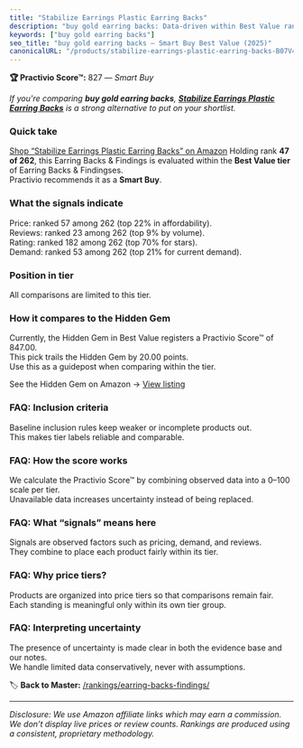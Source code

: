 ```yaml
---
title: "Stabilize Earrings Plastic Earring Backs"
description: "buy gold earring backs: Data-driven within Best Value ranking using the Practivio Score™. Positioned by quality, value, demand, findability, momentum."
keywords: ["buy gold earring backs"]
seo_title: "buy gold earring backs — Smart Buy Best Value (2025)"
canonicalURL: "/products/stabilize-earrings-plastic-earring-backs-B07V4D6G2Y/"
---
```


**🏆 Practivio Score™:** 827 — _Smart Buy_


*If you're comparing **buy gold earring backs**, **[Stabilize Earrings Plastic Earring Backs](https://www.amazon.com/dp/B07V4D6G2Y?tag=practivio-20)** is a strong alternative to put on your shortlist.*
### Quick take
[Shop “Stabilize Earrings Plastic Earring Backs” on Amazon](https://www.amazon.com/dp/B07V4D6G2Y?tag=practivio-20)
Holding rank **47 of 262**, this Earring Backs & Findings is evaluated within the **Best Value tier** of Earring Backs & Findingses.  
Practivio recommends it as a **Smart Buy**.

### What the signals indicate
Price: ranked 57 among 262 (top 22% in affordability).  
Reviews: ranked 23 among 262 (top 9% by volume).  
Rating: ranked 182 among 262 (top 70% for stars).  
Demand: ranked 53 among 262 (top 21% for current demand).

### Position in tier
All comparisons are limited to this tier.

### How it compares to the Hidden Gem
Currently, the Hidden Gem in Best Value registers a Practivio Score™ of 847.00.  
This pick trails the Hidden Gem by 20.00 points.  
Use this as a guidepost when comparing within the tier.  

See the Hidden Gem on Amazon → [View listing](https://www.amazon.com/dp/B088X15S9T?tag=practivio-20)

### FAQ: Inclusion criteria
Baseline inclusion rules keep weaker or incomplete products out.  
This makes tier labels reliable and comparable.

### FAQ: How the score works
We calculate the Practivio Score™ by combining observed data into a 0–100 scale per tier.  
Unavailable data increases uncertainty instead of being replaced.

### FAQ: What “signals” means here
Signals are observed factors such as pricing, demand, and reviews.  
They combine to place each product fairly within its tier.

### FAQ: Why price tiers?
Products are organized into price tiers so that comparisons remain fair.  
Each standing is meaningful only within its own tier group.

### FAQ: Interpreting uncertainty
The presence of uncertainty is made clear in both the evidence base and our notes.  
We handle limited data conservatively, never with assumptions.


🏷️ **Back to Master:** [/rankings/earring-backs-findings/](/rankings/earring-backs-findings/)

---
_Disclosure: We use Amazon affiliate links which may earn a commission. We don’t display live prices or review counts. Rankings are produced using a consistent, proprietary methodology._
